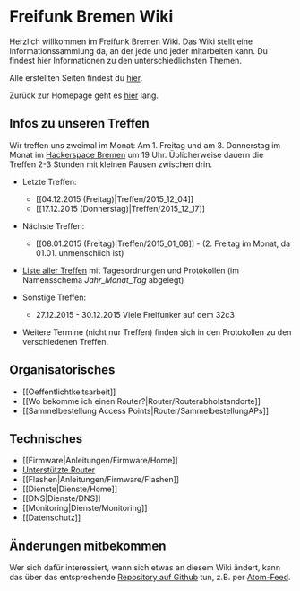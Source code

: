 # Freifunk Bremen Wiki
Herzlich willkommen im Freifunk Bremen Wiki.
Das Wiki stellt eine Informationssammlung da, an der jede und jeder mitarbeiten kann. Du findest hier Informationen zu den unterschiedlichsten Themen.

Alle erstellten Seiten findest du [hier](http://wiki.bremen.freifunk.net/pages).

Zurück zur Homepage geht es [hier](http://bremen.freifunk.net) lang.

## Infos zu unseren Treffen

Wir treffen uns zweimal im Monat: Am 1. Freitag und am 3. Donnerstag im Monat im [Hackerspace Bremen](https://www.hackerspace-bremen.de) um 19 Uhr. Üblicherweise dauern die Treffen 2-3 Stunden mit kleinen Pausen zwischen drin.

* Letzte Treffen:
  * [[04.12.2015 (Freitag)|Treffen/2015_12_04]]
  * [[17.12.2015 (Donnerstag)|Treffen/2015_12_17]]
* Nächste Treffen:
  * [[08.01.2015 (Freitag)|Treffen/2015_01_08]] - (2. Freitag im Monat, da 01.01. unmenschlich ist)
* [Liste aller Treffen](http://wiki.bremen.freifunk.net/pages/Treffen/) mit Tagesordnungen und Protokollen (im Namensschema *Jahr*\_*Monat*\_*Tag* abgelegt)

* Sonstige Treffen:
  * 27.12.2015 - 30.12.2015 Viele Freifunker auf dem 32c3

* Weitere Termine (nicht nur Treffen) finden sich in den Protokollen zu den verschiedenen Treffen.

## Organisatorisches
* [[Oeffentlichtkeitsarbeit]]
* [[Wo bekomme ich einen Router?|Router/Routerabholstandorte]]
* [[Sammelbestellung Access Points|Router/SammelbestellungAPs]]

## Technisches
* [[Firmware|Anleitungen/Firmware/Home]]
 * [Unterstützte Router](http://wiki.bremen.freifunk.net/Anleitungen/Firmware/Flashen#auswahl-der-hardware)
 * [[Flashen|Anleitungen/Firmware/Flashen]]
* [[Dienste|Dienste/Home]]
 * [[DNS|Dienste/DNS]]
 * [[Monitoring|Dienste/Monitoring]]
* [[Datenschutz]]

## Änderungen mitbekommen

Wer sich dafür interessiert, wann sich etwas an diesem Wiki ändert, kann das über das entsprechende [Repository auf Github](https://github.com/FreifunkBremen/wiki/) tun, z.B. per [Atom-Feed](https://github.com/FreifunkBremen/wiki/commits/master.atom).

